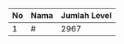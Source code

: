 | No | Nama            | Jumlah Level |
|----|-----------------|--------------|
| 1  | #    |    2967        |
